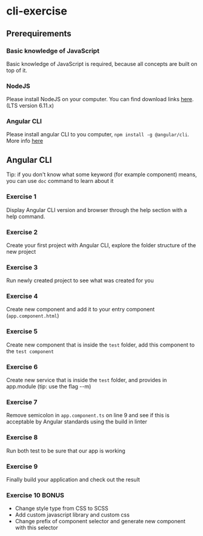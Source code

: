 # cli-exercise

## Prerequirements

### Basic knowledge of JavaScript
Basic knowledge of JavaScript is required, because all concepts are built on top of it.

### NodeJS
Please install NodeJS on your computer. You can find download links [here](https://nodejs.org/en/download/). (LTS version 6.11.x)

### Angular CLI
Please install angular CLI to you computer, `npm install -g @angular/cli`. More info [here](https://github.com/angular/angular-cli)

## Angular CLI

Tip: if you don't know what some keyword (for example component) means, you can use `doc` command to learn about it

### Exercise 1
Display Angular CLI version and browser through the help section with a help command.

### Exercise 2
Create your first project with Angular CLI, explore the folder structure of the new project

### Exercise 3
Run newly created project to see what was created for you

### Exercise 4
Create new component and add it to your entry component (`app.component.html`)

### Exercise 5
Create new component that is inside the `test` folder, add this component to the `test component`

### Exercise 6
Create new service that is inside the `test` folder, and provides in app.module (tip: use the flag --m)

### Exercise 7
Remove semicolon in `app.component.ts` on line 9 and see if this is acceptable by Angular standards using the build in linter

### Exercise 8
Run both test to be sure that our app is working

### Exercise 9
Finally build your application and check out the result

### Exercise 10 BONUS
* Change style type from CSS to SCSS
* Add custom javascript library and custom css
* Change prefix of component selector and generate new component with this selector
